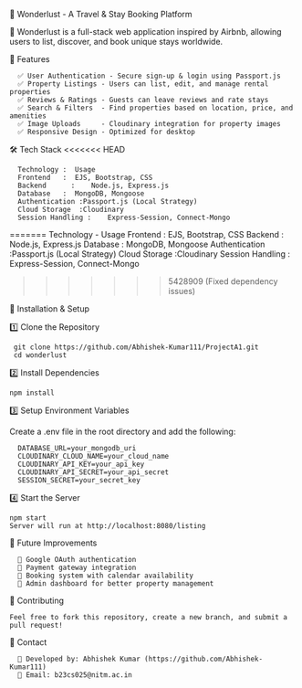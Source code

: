 🏡 Wonderlust - A Travel & Stay Booking Platform

🚀 Wonderlust is a full-stack web application inspired by Airbnb, allowing users to list, discover, and book unique stays worldwide.

🌟 Features
   
      ✅ User Authentication - Secure sign-up & login using Passport.js
      ✅ Property Listings - Users can list, edit, and manage rental properties
      ✅ Reviews & Ratings - Guests can leave reviews and rate stays
      ✅ Search & Filters  - Find properties based on location, price, and amenities
      ✅ Image Uploads     - Cloudinary integration for property images
      ✅ Responsive Design - Optimized for desktop

🛠️ Tech Stack
<<<<<<< HEAD

      Technology :	Usage
      Frontend   :	EJS, Bootstrap, CSS
      Backend	   :    Node.js, Express.js
      Database   : 	MongoDB, Mongoose
      Authentication :Passport.js (Local Strategy)
      Cloud Storage  :Cloudinary
      Session Handling :	Express-Session, Connect-Mongo
=======
Technology -	Usage
Frontend   :	EJS, Bootstrap, CSS
Backend	   :    Node.js, Express.js
Database   : 	MongoDB, Mongoose
Authentication :Passport.js (Local Strategy)
Cloud Storage  :Cloudinary
Session Handling :	Express-Session, Connect-Mongo
>>>>>>> 5428909 (Fixed dependency issues)

🚀 Installation & Setup

1️⃣ Clone the Repository

     git clone https://github.com/Abhishek-Kumar111/ProjectA1.git
     cd wonderlust

2️⃣ Install Dependencies

    npm install

3️⃣ Setup Environment Variables

Create a .env file in the root directory and add the following:
      
      DATABASE_URL=your_mongodb_uri
      CLOUDINARY_CLOUD_NAME=your_cloud_name
      CLOUDINARY_API_KEY=your_api_key
      CLOUDINARY_API_SECRET=your_api_secret
      SESSION_SECRET=your_secret_key

4️⃣ Start the Server

    npm start
    Server will run at http://localhost:8080/listing

📌 Future Improvements

      🔹 Google OAuth authentication
      🔹 Payment gateway integration
      🔹 Booking system with calendar availability
      🔹 Admin dashboard for better property management

🤝 Contributing

    Feel free to fork this repository, create a new branch, and submit a pull request!

📧 Contact
      
      💬 Developed by: Abhishek Kumar (https://github.com/Abhishek-Kumar111)
      📩 Email: b23cs025@nitm.ac.in

